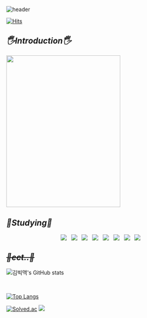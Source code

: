 
![header](https://capsule-render.vercel.app/api?type=waving&color=gradient&customColorList=0,2,2,5,30&height=300&section=header&text=Welcome&fontSize=90&fontColor=EAEAEA&animation=fadeIn)
  
[![Hits](https://hits.seeyoufarm.com/api/count/incr/badge.svg?url=https%3A%2F%2Fgithub.com%2FBigMacKIM&count_bg=%23EEA4D9&title_bg=%23B02F9C&icon=&icon_color=%23E7E7E7&title=hits&edge_flat=false)](https://hits.seeyoufarm.com)
</div>

  
## **<i> 🖐️Introduction🖐️ </i>**

<img src="https://user-images.githubusercontent.com/111568619/185622998-0ca972f4-6d05-4fe9-9383-535f78592427.JPG" width="300" height="400"/>

  

## **<i> 📘Studying📘 </i>**


<p align="center">
<img src="https://img.shields.io/badge/HTML5-E34F26?style=flat-square&logo=HTML5&logoColor=white"/></a> &nbsp
<img src="https://img.shields.io/badge/CSS3-1572B6?style=flat-square&logo=CSS3&logoColor=white"/></a> &nbsp
<img src="https://img.shields.io/badge/JavaScript-F7DF1E?style=flat-square&logo=JavaScript&logoColor=white"/></a> &nbsp
<img src="https://img.shields.io/badge/Node.js-339933?style=flat-square&logo=Node.js&logoColor=white"/></a> &nbsp
<img src="https://img.shields.io/badge/Android-3DDC84?style=flat-square&logo=Android&logoColor=white"/></a> &nbsp 
<img src="https://img.shields.io/badge/MySQL-4479A1?style=flat-square&logo=MySQL&logoColor=white"/></a> &nbsp 
<img src="https://img.shields.io/badge/c++-00599C?style=flat-square&logo=c%2B%2B&logoColor=white"/></a> &nbsp 
<img src="https://img.shields.io/badge/Linux-FCC624?style=flat&logo=Linux&logoColor=white"/></a> &nbsp </p>

## **<del><i> 🎸ect..🎸 </i></del>**

![김빅맥's GitHub stats](https://github-readme-stats.vercel.app/api?username=BigMacKIM&theme=dark&show_icons=true)

</br>

[![Top Langs](https://github-readme-stats.vercel.app/api/top-langs/?username=BigMacKIM&layout=compact)](https://github.com/BigMacKIM/github-readme-stats) 


[![Solved.ac](http://mazassumnida.wtf/api/generate_badge?boj=koust6u)](https://solved.ac/koust6u)
<img src="http://mazandi.herokuapp.com/api?handle=koust6u&theme=warm"/>
